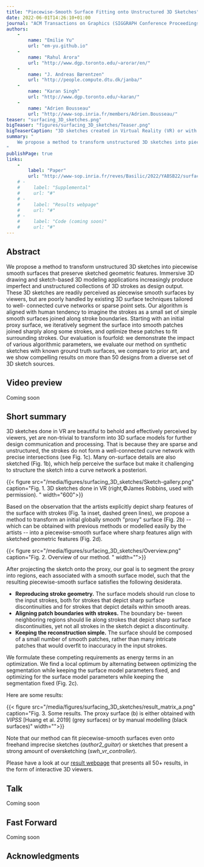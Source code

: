 ```yaml
---
title: "Piecewise-Smooth Surface Fitting onto Unstructured 3D Sketches"
date: 2022-06-01T14:26:10+01:00
journal: "ACM Transactions on Graphics (SIGGRAPH Conference Proceedings) - 2022"
authors:
    - 
        name: "Emilie Yu"
        url: "em-yu.github.io"
    - 
        name: "Rahul Arora"
        url: "http://www.dgp.toronto.edu/~arorar/en/"
    - 
        name: "J. Andreas Bærentzen"
        url: "http://people.compute.dtu.dk/janba/"
    -
        name: "Karan Singh"
        url: "http://www.dgp.toronto.edu/~karan/"
    -
        name: "Adrien Bousseau"
        url: "http://www-sop.inria.fr/members/Adrien.Bousseau/"
teaser: "surfacing_3D_sketches.png"
bigTeaser: "figures/surfacing_3D_sketches/Teaser.png"
bigTeaserCaption: "3D sketches created in Virtual Reality (VR) or with sketch-based modeling systems often depict piecewise-smooth surfaces (a), but lack proper inter-stroke connectivity to detect the individual surface patches, as illustrated in the insets where pen strokes do not intersect precisely, and where detail strokes lie on the imaginary surface without being connected to other strokes. State-of-the-art surfacing algorithms only produce smooth surfaces from such sparse and unstructured 3D data (b). Our algorithm segments such an initial smooth surface into regions aligned with the pen strokes to produce a piecewise-smooth surface that better captures the intended shape. ©James Robbins, used with permission."
summary: "
    We propose a method to transform unstructured 3D sketches into piecewise smooth surfaces that preserve sketched geometric features.
"
publishPage: true
links:
    -
        label: "Paper"
        url: "http://www-sop.inria.fr/reves/Basilic/2022/YABSB22/surfacing_sketches.pdf"
    # -
    #     label: "Supplemental"
    #     url: "#"
    # -
    #     label: "Results webpage"
    #     url: "#"
    # -
    #     label: "Code (coming soon)"
    #     url: "#"
---
```


## Abstract

We propose a method to transform unstructured 3D sketches into piecewise smooth surfaces that preserve sketched geometric features. Immersive 3D drawing and sketch-based 3D modeling applications increasingly produce imperfect and unstructured collections of 3D strokes as design output. These 3D sketches are readily perceived as piecewise smooth surfaces by viewers, but are poorly handled by existing 3D surface techniques tailored to well- connected curve networks or sparse point sets. Our algorithm is aligned with human tendency to imagine the strokes as a small set of simple smooth surfaces joined along stroke boundaries. Starting with an initial proxy surface, we iteratively segment the surface into smooth patches joined sharply along some strokes, and optimize these patches to fit surrounding strokes. Our evaluation is fourfold: we demonstrate the impact of various algorithmic parameters, we evaluate our method on synthetic sketches with known ground truth surfaces, we compare to prior art, and we show compelling results on more than 50 designs from a diverse set of 3D sketch sources.

## Video preview
 
Coming soon

<!-- {{< youtube ppJrLxi_zfs >}} -->


## Short summary

3D sketches done in VR are beautiful to behold and effectively perceived by viewers, yet are non-trivial to transform into 3D surface models for further design communication and processing. That is because they are sparse and unstructured, the strokes do not form a well-connected curve network with precise intersections (see Fig. 1c). Many on-surface details are also sketched (Fig. 1b), which help perceive the surface but make it challenging to structure the sketch into a curve network a posteriori.

{{< figure src="/media/figures/surfacing_3D_sketches/Sketch-gallery.png" caption="Fig. 1. 3D sketches done in VR (right,©James Robbins, used with permission). " width="600">}}

Based on the observation that the artists explicitly depict sharp features of the surface with strokes (Fig. 1a inset, dashed green lines), we propose a method to transform an initial globally smooth "proxy" surface (Fig. 2b) -- which can be obtained with previous methods or modelled easily by the artists -- into a piecewise-smooth surface where sharp features align with sketched geometric features (Fig. 2d).

{{< figure src="/media/figures/surfacing_3D_sketches/Overview.png" caption="Fig. 2. Overview of our method. " width="">}}

After projecting the sketch onto the proxy, our goal is to segment the proxy into regions, each associated with a smooth surface model, such that the resulting piecewise-smooth surface satisfies the following desiderata.

* **Reproducing stroke geometry.** The surface models should run close to the input strokes, both for strokes that depict sharp surface discontinuities and for strokes that depict details within smooth areas.
* **Aligning patch boundaries with strokes.** The boundary be- tween neighboring regions should lie along strokes that depict sharp surface discontinuities, yet not all strokes in the sketch depict a discontinuity.
* **Keeping the reconstruction simple.** The surface should be composed of a small number of smooth patches, rather than many intricate patches that would overfit to inaccuracy in the input strokes.

We formulate these competing requirements as energy terms in an optimization. We find a local optimum by alternating between optimizing the segmentation while keeping the surface model parameters fixed, and optimizing for the surface model parameters while keeping the segmentation fixed (Fig. 2c).

Here are some results:

{{< figure src="/media/figures/surfacing_3D_sketches/result_matrix_a.png" caption="Fig. 3. Some results. The proxy surface (b) is either obtained with *VIPSS* [Huang et al. 2019] (grey surfaces) or by manual modelling (black surfaces)" width="">}}

Note that our method can fit piecewise-smooth surfaces even onto freehand imprecise sketches (*author2_guitar*) or sketches that present a strong amount of oversketching (*swh_vr_controller*).

Please have a look at our [result webpage](#) that presents all 50+ results, in the form of interactive 3D viewers.

## Talk

Coming soon

<!-- {{< youtube DayjA4ilBv0 >}} -->


## Fast Forward

Coming soon
<!-- {{< youtube DayjA4ilBv0 >}} -->


## Acknowledgments

<!-- We thank our study participants for their time and effort, and
the anonymous reviewers for their helpful comments. This work
was supported by ERC Starting Grant D3 (ERC-2016-STG 714221),
NSERC Discovery Grant 480538, and by software and research
donations from Adobe. -->